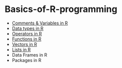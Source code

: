 # Basics-of-R-programming

* [Comments & Variables in R](https://github.com/kaushalpowar/Basics-of-R-programming/blob/bf8236faba63b1b69718bdcd36395e33172b8ed6/comments-variables-in-r.ipynb)
* [Data types in R](https://github.com/kaushalpowar/Basics-of-R-programming/blob/5fc60a10aa2ef3387502bbbcc15afc385baf4369/data-types-in-r.ipynb)
* [Operators in R](https://github.com/kaushalpowar/Basics-of-R-programming/blob/a639d97b2adf1d6e067bb4a9d0ef9d99c9fbdb30/operators-in-r.ipynb)
* [Functions in R](https://github.com/kaushalpowar/Basics-of-R-programming/blob/d21e97f42b8fd37c8c1899c4c170717e1c70126f/functions-in-r.ipynb)
* [Vectors in R](https://github.com/kaushalpowar/Basics-of-R-programming/blob/08b4605293880ee6ae24731f0bbaa7e7e00f8935/vectors-in-r.ipynb)
* [Lists in R](https://github.com/kaushalpowar/Basics-of-R-programming/blob/b5284289b5324027bfab0673fb13c143eb0a8055/lists-in-r.ipynb)
* Data Frames in R
* Packages in R
